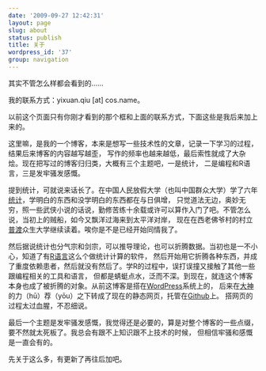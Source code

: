 ```yaml
---
date: '2009-09-27 12:42:31'
layout: page
slug: about
status: publish
title: 关于
wordpress_id: '37'
group: navigation
---
```


<script language="javascript">
<!--
alert("你确定要看吗？");
//-->
</script>


其实不管怎么样都会看到的……

我的联系方式：yixuan.qiu \[at\] cos.name。

<div class="deco-line"></div>
以前这个页面只有你刚才看到的那个框和上面的联系方式，下面这些是我后来加上来的。

这里嘛，是我的一个博客，本来是想写一些技术性的文章，记录一下学习的过程，结果后来博客的内容越写越歪，
写作的频率也越来越低，最后索性就成了大杂烩。现在把写过的博客归归类，大概有三个主题吧，一是统计，
二是编程和R语言，三是发牢骚发感慨。

提到统计，可就说来话长了。在中国人民放假大学（也叫中国群众大学）学了六年[统计](http://stat.ruc.edu.cn/)，学明白的东西和没学明白的东西都在与日俱增，
只觉道法无边，奥妙无穷，照一些武侠小说的话说，勤修苦练十余载或许可以算作入门了吧。不管怎么说，当初上的贼船，如今又飘洋过海来到太平洋对岸，
现在在西老佛爷村的村立[普渡](http://www.stat.purdue.edu/)众生大学继续读着。唉你是不是已经开始同情我了。

然后据说统计也分气宗和剑宗，可以推导理论，也可以折腾数据。当初也是一不小心，知道了有[R语言](http://r-project.org/)这么个做统计计算的软件，
然后开始用它折腾各种东西，并成了重度依赖患者，然后就没有然后了。学R的过程中，误打误撞又接触了其他一些跟编程相关的工具和语言，
但都是蜻蜓点水，泛而不深。到现在，就连这个博客本身也成了被折腾的对象。从前这博客是搭在[WordPress](http://wordpress.org/)系统上的，
后来在[大神](http://yihui.name/)的力（hū）荐（yōu）之下转成了现在的静态网页，托管在[Github](https://github.com/yixuan)上。
搭网页的过程太过血腥，不忍细说。

最后一个主题是发牢骚发感慨，我觉得还是必要的，算是对整个博客的一些点缀，要不然就太死板了。我总会有跟不上知识跟不上技术的时候，
但相信牢骚和感慨是一直会有的。

先关于这么多，有更新了再往后加吧。


